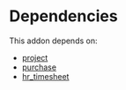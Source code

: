 # Dependencies

This addon depends on:

- [project](https://github.com/bringout/oca-ocb-project)
- [purchase](https://github.com/bringout/oca-ocb-core)
- [hr_timesheet](https://github.com/bringout/oca-ocb-hr)
